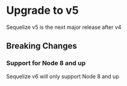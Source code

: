# Upgrade to v5

Sequelize v5 is the next major release after v4

## Breaking Changes

### Support for Node 8 and up

Sequelize v6 will only support Node 8 and up
